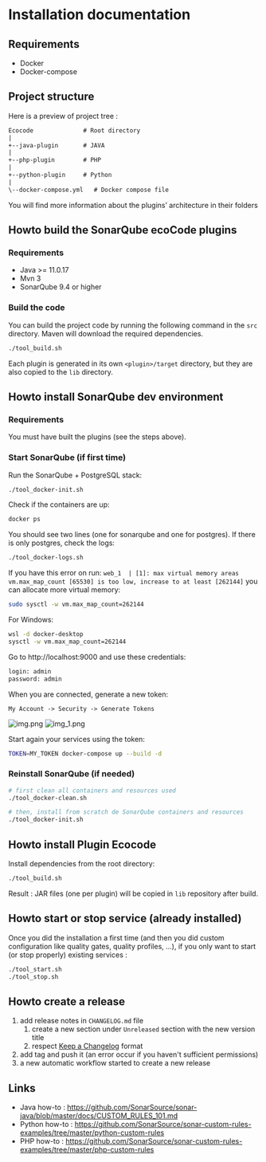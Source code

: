 Installation documentation
==========================

Requirements
------------

- Docker
- Docker-compose

Project structure
-----------------

Here is a preview of project tree :

```txt
Ecocode              # Root directory
|
+--java-plugin       # JAVA
|
+--php-plugin        # PHP
|
+--python-plugin     # Python
|
\--docker-compose.yml   # Docker compose file
```

You will find more information about the plugins’ architecture in their folders

Howto build the SonarQube ecoCode plugins
-----------------------------------------

### Requirements

- Java >= 11.0.17
- Mvn 3
- SonarQube 9.4 or higher

### Build the code

You can build the project code by running the following command in the `src` directory.
Maven will download the required dependencies.

```sh
./tool_build.sh
```

Each plugin is generated in its own `<plugin>/target` directory, but they are also copied to the `lib` directory.

Howto install SonarQube dev environment
---------------------------------------

### Requirements

You must have built the plugins (see the steps above).

### Start SonarQube (if first time)

Run the SonarQube + PostgreSQL stack:

```sh
./tool_docker-init.sh
```

Check if the containers are up:

```sh
docker ps
```

You should see two lines (one for sonarqube and one for postgres).
If there is only postgres, check the logs:

```sh
./tool_docker-logs.sh
```

If you have this error on run:
`web_1  | [1]: max virtual memory areas vm.max_map_count [65530] is too low, increase to at least [262144]`
you can allocate more virtual memory:

```sh
sudo sysctl -w vm.max_map_count=262144
```

For Windows:

```sh
wsl -d docker-desktop
sysctl -w vm.max_map_count=262144
```

Go to http://localhost:9000 and use these credentials:

```txt
login: admin
password: admin
```

When you are connected, generate a new token:

`My Account -> Security -> Generate Tokens`

![img.png](docs/resources/img.png)
![img_1.png](docs/resources/img_1.png)

Start again your services using the token:

```sh
TOKEN=MY_TOKEN docker-compose up --build -d
```

### Reinstall SonarQube (if needed)

```sh
# first clean all containers and resources used
./tool_docker-clean.sh

# then, install from scratch de SonarQube containers and resources
./tool_docker-init.sh
```

Howto install Plugin Ecocode
----------------------------

Install dependencies from the root directory:

```sh
./tool_build.sh
```

Result : JAR files (one per plugin) will be copied in `lib` repository after build.

Howto start or stop service (already installed)
-----------------------------------------------

Once you did the installation a first time (and then you did custom configuration like quality gates, quality profiles, ...),
if you only want to start (or stop properly) existing services :

```sh
./tool_start.sh
./tool_stop.sh
```

Howto create a release
----------------------

1. add release notes in `CHANGELOG.md` file
   1. create a new section under `Unreleased` section with the new version title
   2. respect [Keep a Changelog](https://keepachangelog.com/en/1.0.0/) format
2. add tag and push it (an error occur if you haven't sufficient permissions)
3. a new automatic workflow started to create a new release

Links
-----

- Java how-to : https://github.com/SonarSource/sonar-java/blob/master/docs/CUSTOM_RULES_101.md
- Python how-to : https://github.com/SonarSource/sonar-custom-rules-examples/tree/master/python-custom-rules
- PHP how-to : https://github.com/SonarSource/sonar-custom-rules-examples/tree/master/php-custom-rules
